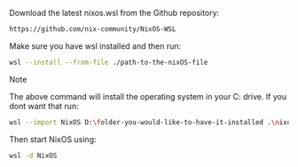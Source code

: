 Download the latest nixos.wsl from the Github repository:

```sh
https://github.com/nix-community/NixOS-WSL
```

Make sure you have wsl installed and then run:

```sh
wsl --install --from-file ./path-to-the-nixOS-file
```

>[!note]
>The above command will install the operating system in your C: drive. If you dont want that run:
>
```sh
wsl --import NixOS D:\folder-you-would-like-to-have-it-installed .\nixos.wsl
```

Then start NixOS using:

```sh
wsl -d NixOS
```


